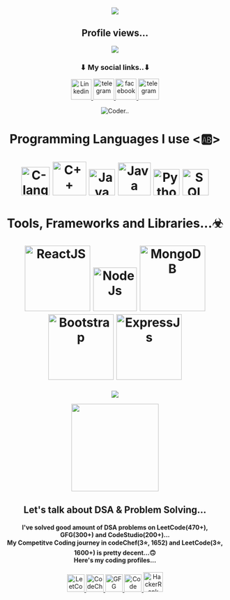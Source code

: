 <h1 align="center">
  <a href="https://git.io/typing-svg">
    <img src="https://readme-typing-svg.herokuapp.com/?lines=Hey+There...!+👋;+This+side+Asif+Mondal;Good+to+see+you+here+😊;&center=true&size=30">
  </a>
</h1>

<p align="center"> 
  <h2 align="center">Profile views...</h2>
</p>
<p align = "center">
    <img src="https://profile-counter.glitch.me/asifstar135/count.svg" />
</p>

<h3 align="center">⬇ My social links..⬇</h3>
<p align="center">
    <a href="https://linkedin.com/in/md-asif-mondal-20555421b/" target="_blank">
        <img src="https://icons.iconarchive.com/icons/alecive/flatwoken/64/Apps-Linkedin-icon.png" width="47" alt="Linkedin">
    </a>
    <a href="https://t.me/asifstar135" target="_blank">
        <img src="https://icons.iconarchive.com/icons/alecive/flatwoken/64/Apps-Telegram-icon.png" alt="telegram" width="48">
    </a>
    <a href="https://www.facebook.com/asif.mondal.14203544" target="_blank">
        <img src="https://w7.pngwing.com/pngs/69/315/png-transparent-computer-icons-facebook-inc-logo-facebook-blue-text-rectangle-thumbnail.png" alt="facebook" width="48">
    </a>
    <a href="https://www.instagram.com/_star_asif_786/?hl=en" target="_blank">
        <img src="https://upload.wikimedia.org/wikipedia/commons/thumb/e/e7/Instagram_logo_2016.svg/2048px-Instagram_logo_2016.svg.png" alt="telegram" width="48">
    </a>
</p>

<p align="center">
    <img src="https://media3.giphy.com/media/qgQUggAC3Pfv687qPC/giphy.gif" alt="Coder..">
</p>

<h1 align="center">
    Programming Languages I use <🆎> <br> <br>
    <img src="https://upload.wikimedia.org/wikipedia/commons/thumb/1/18/C_Programming_Language.svg/1200px-C_Programming_Language.svg.png" alt="C-lang" width="65">
    <img src="https://pluralsight.imgix.net/paths/path-icons/c-plus-plus-93c7ddd5cc.png" alt="C++" width="77">
    <img src="https://static.javatpoint.com/images/javascript/javascript_logo.png" alt="Java Script" width="60">
    <img src="https://icon-library.com/images/java-icon-images/java-icon-images-0.jpg" alt="Java" width="75">
    <img src="https://cdn.icon-icons.com/icons2/2699/PNG/512/python_vertical_logo_icon_168039.png" alt="Python" width="60">
    <img src="https://www.iconbunny.com/icons/media/catalog/product/cache/2/thumbnail/600x/1b89f2fc96fc819c2a7e15c7e545e8a9/1/7/1769.9-sql-icon-iconbunny.jpg" alt="SQL" width="60">
</h1>

<h1 align="center">
    Tools, Frameworks and Libraries...☣ <br> <br>
    <img src="https://cdn-icons-png.flaticon.com/512/1183/1183621.png" alt="ReactJS" width="150">
    <img src="https://upload.wikimedia.org/wikipedia/commons/thumb/d/d9/Node.js_logo.svg/2560px-Node.js_logo.svg.png" alt="NodeJs" width=100>
    <img src="https://icon-library.com/images/d234566f9d.png" alt="MongoDB" width="150">
    <img src="https://icons.getbootstrap.com/assets/img/icons-hero.png" alt="Bootstrap" width="150">
    <img src="https://miro.medium.com/max/1160/0*skYUWg3ZvcY8xRf5" alt="ExpressJs" width="150">
</h1>

<p align="center">
    <img src="https://github-readme-stats-xi-rosy-19.vercel.app/api?username=asifstar135&show_icons=true&hide_border=true&count_private=true&bg_color=0,Ef4050,Cf6561&title_color=000000&text_color=000000&icon_color=000000">
</p>

<p align="center">
    <img src="https://drive.google.com/file/d/1rKtcWaY6pZsb29P8YhUrZFxYBd4yg8ht/view?usp=share_link" width="200">
</p>

<h2 align="center">Let's talk about DSA & Problem Solving...</h2>
<h4 align="center"> I've solved good amount of DSA problems on LeetCode(470+), GFG(300+) and CodeStudio(200+)... <br>
My Competitve Coding journey in codeChef(3⭐, 1652) and LeetCode(3⭐, 1600+) is pretty decent...🙃 <br>
Here's my coding profiles... <br>
</h4>

<p align="center">  
    <a href="https://leetcode.com/asif_star_135/" target="_blank">
        <img src="https://user-images.githubusercontent.com/36547915/97088991-45da5d00-1652-11eb-900f-80d106540f4f.png" width="40" alt="LeetCode">
    </a>
    <a href="https://www.codechef.com/users/asif_star_786" target="_blank">
        <img src="https://res.cloudinary.com/crunchbase-production/image/upload/c_lpad,f_auto,q_auto:eco,dpr_1/zruiknbedz8yqafxbazb" width="40" alt="CodeChef">
    </a>
    <a href="https://auth.geeksforgeeks.org/user/asifstar135/practice" target="_blank">
        <img src="https://media.geeksforgeeks.org/wp-content/uploads/20220123013311/gfg-200x200.png" width="40" alt="GFG">
    </a>
    <a href="https://www.codingninjas.com/codestudio/profile/UniQ_AsiF" target="_blank">
        <img src="https://files.codingninjas.in/0000000000000723.jpg" width="40" alt="Code Studio">
    </a>
    <a href="https://www.hackerrank.com/asifstar135" target="_blank">
        <img src="https://e7.pngegg.com/pngimages/891/900/png-clipart-logo-hackerrank-where-s-weed-java-hacker.png" width="45" alt="HackerRank">
    </a>
</p>